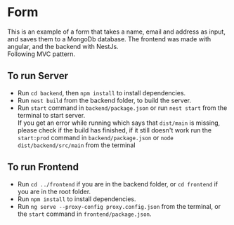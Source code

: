 # Form
This is an example of a form that takes a name, email and address as input, and saves them to a MongoDb database.
The frontend was made with angular, and the backend with NestJs.\
Following MVC pattern.

## To run Server
* Run `cd backend`, then `npm install` to install dependencies.
* Run `nest build` from the backend folder, to build the server.
* Run `start` command in `backend/package.json` or run `nest start` from the terminal to start server.\
If you get an error while running which says that `dist/main` is missing, please check if the build has finished, if it still doesn't work run the `start:prod` command in `backend/package.json` or `node dist/backend/src/main` from the terminal

## To run Frontend
* Run `cd ../frontend` if you are in the backend folder, or `cd frontend` if you are in the root folder.
* Run `npm install` to install dependencies.
* Run `ng serve --proxy-config proxy.config.json` from the terminal, or the `start` command in `frontend/package.json`.
